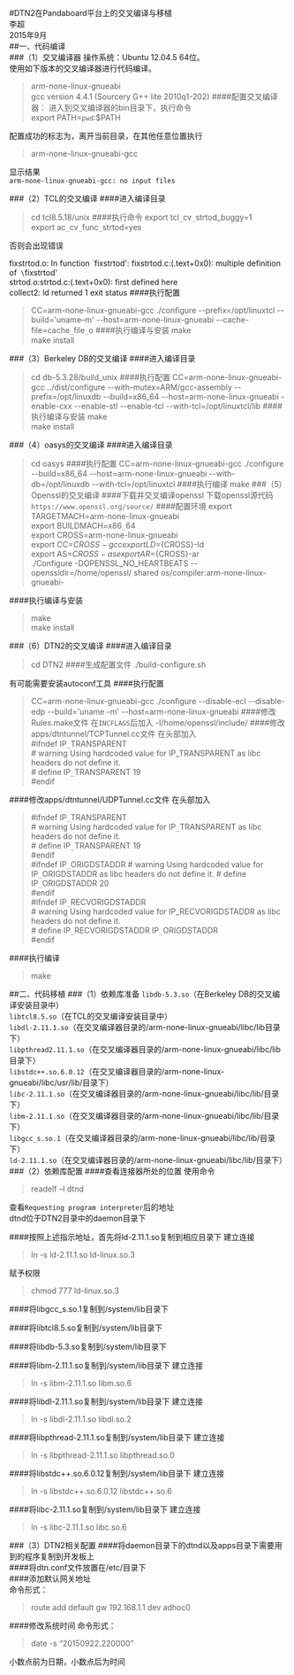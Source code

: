#DTN2在Pandaboard平台上的交叉编译与移植  
李超  
2015年9月  
##一、代码编译  
###（1）交叉编译器
操作系统：Ubuntu 12.04.5 64位。  
使用如下版本的交叉编译器进行代码编译。  
> arm-none-linux-gnueabi  
> gcc version 4.4.1 (Sourcery G++ lite 2010q1-202)
####配置交叉编译器：
进入到交叉编译器的bin目录下，执行命令  
> export PATH=`pwd`:$PATH

配置成功的标志为，离开当前目录，在其他任意位置执行
> arm-none-linux-gnueabi-gcc

显示结果  
`arm-none-linux-gnueabi-gcc: no input files`

###（2）TCL的交叉编译
####进入编译目录
>cd tcl8.5.18/unix
####执行命令
> export tcl`_`cv`_`strtod_buggy=1  
export ac`_`cv`_`func`_`strtod=yes

否则会出现错误

fixstrtod.o: In function \`fixstrtod':
fixstrtod.c:(.text+0x0): multiple definition of` \`fixstrtod'  
strtod.o:strtod.c:(.text+0x0): first defined here  
collect2: ld returned 1 exit status
####执行配置
> CC=arm-none-linux-gnueabi-gcc ./configure --prefix=/opt/linuxtcl --build='uname–m' --host=arm-none-linux-gnueabi --cache-file=cache`_`file`_`o
####执行编译与安装
>make  
make install

###（3）Berkeley DB的交叉编译
####进入编译目录
>cd db-5.3.28/build_unix
####执行配置
> CC=arm-none-linux-gnueabi-gcc ../dist/configure --with-mutex=ARM/gcc-assembly --prefix=/opt/linuxdb --build=x86_64 --host=arm-none-linux-gnueabi -enable-cxx --enable-stl --enable-tcl --with-tcl=/opt/linuxtcl/lib
####执行编译与安装
>make  
make install

###（4）oasys的交叉编译
####进入编译目录
>cd oasys
####执行配置
>CC=arm-none-linux-gnueabi-gcc ./configure --build=x86_64 --host=arm-none-linux-gnueabi  --with-db=/opt/linuxdb --with-tcl=/opt/linuxtcl
####执行编译
>make
###（5）Openssl的交叉编译
####下载并交叉编译openssl
下载openssl源代码  
`https://www.openssl.org/source/`
####配置环境
>export TARGETMACH=arm-none-linux-gnueabi  
export BUILDMACH=x86`_`64  
export CROSS=arm-none-linux-gnueabi  
export CC=${CROSS}-gcc  
export LD=${CROSS}-ld  
export AS=${CROSS}-as  
export AR=${CROSS}-ar  
./Configure -DOPENSSL_NO_HEARTBEATS --openssldir=/home/openssl/ shared os/compiler:arm-none-linux-gnueabi-

####执行编译与安装
>make  
make install

###（6）DTN2的交叉编译
####进入编译目录
>cd DTN2
####生成配置文件
>./build-configure.sh

有可能需要安装autoconf工具
####执行配置
>CC=arm-none-linux-gnueabi-gcc ./configure --disable-ecl --disable-edp --build='uname -m' --host=arm-none-linux-gnueabi
####修改Rules.make文件
在`INCFLAGS`后加入
>-I/home/openssl/include/
####修改apps/dtntunnel/TCPTunnel.cc文件
在头部加入  
>\#ifndef IP`_`TRANSPARENT  
\#   warning Using hardcoded value for IP_TRANSPARENT as libc headers do not define it.  
\#   define IP`_`TRANSPARENT 19  
\#endif  

####修改apps/dtntunnel/UDPTunnel.cc文件
在头部加入
>\#ifndef IP`_`TRANSPARENT  
\#   warning Using hardcoded value for IP`_`TRANSPARENT as libc headers do not define it.  
\#   define IP`_`TRANSPARENT 19  
\#endif  
\#ifndef IP`_`ORIGDSTADDR
\#   warning Using hardcoded value for IP`_`ORIGDSTADDR as libc headers do not define it.
\#   define IP`_`ORIGDSTADDR 20  
\#endif  
\#ifndef IP`_`RECVORIGDSTADDR  
\#   warning Using hardcoded value for IP_RECVORIGDSTADDR as libc headers do not define it.  
\#   define IP`_`RECVORIGDSTADDR IP`_`ORIGDSTADDR  
\#endif

####执行编译
>make

##二、代码移植
###（1）依赖库准备
`libdb-5.3.so`（在Berkeley DB的交叉编译安装目录中）  
`libtcl8.5.so`（在TCL的交叉编译安装目录中）  
`libdl-2.11.1.so`（在交叉编译器目录的/arm-none-linux-gnueabi/libc/lib目录下）  
`libpthread2.11.1.so`（在交叉编译器目录的/arm-none-linux-gnueabi/libc/lib目录下）  
`libstdc++.so.6.0.12`（在交叉编译器目录的/arm-none-linux-gnueabi/libc/usr/lib/目录下）  
`libc-2.11.1.so`（在交叉编译器目录的/arm-none-linux-gnueabi/libc/lib/目录下）  
`libm-2.11.1.so`（在交叉编译器目录的/arm-none-linux-gnueabi/libc/lib/目录下）  
`libgcc_s.so.1`（在交叉编译器目录的/arm-none-linux-gnueabi/libc/lib/目录下）  
`ld-2.11.1.so`（在交叉编译器目录的/arm-none-linux-gnueabi/libc/lib/目录下）
###（2）依赖库配置
####查看连接器所处的位置
使用命令
>readelf –l dtnd

查看`Requesting program interpreter`后的地址  
dtnd位于DTN2目录中的daemon目录下

####按照上述指示地址，首先将ld-2.11.1.so复制到相应目录下
建立连接
>ln -s ld-2.11.1.so ld-linux.so.3

赋予权限
>chmod 777 ld-linux.so.3

####将libgcc_s.so.1复制到/system/lib目录下

####将libtcl8.5.so复制到/system/lib目录下

####将libdb-5.3.so复制到/system/lib目录下

####将libm-2.11.1.so复制到/system/lib目录下
建立连接
>ln -s libm-2.11.1.so libm.so.6

####将libdl-2.11.1.so复制到/system/lib目录下
建立连接
>ln -s libdl-2.11.1.so libdl.so.2

####将libpthread-2.11.1.so复制到/system/lib目录下
建立连接
>ln -s libpthread-2.11.1.so libpthread.so.0

####将libstdc++.so.6.0.12复制到/system/lib目录下
建立连接
>ln -s libstdc++.so.6.0.12 libstdc++.so.6

####将libc-2.11.1.so复制到/system/lib目录下
建立连接
>ln -s libc-2.11.1.so libc.so.6

###（3）DTN2相关配置
####将daemon目录下的dtnd以及apps目录下需要用到的程序复制到开发板上  
####将dtn.conf文件放置在/etc/目录下  
####添加默认网关地址  
命令形式：
>route add default gw 192.168.1.1 dev adhoc0

####修改系统时间
命令形式：
>date -s “20150922.220000”

小数点前为日期，小数点后为时间
